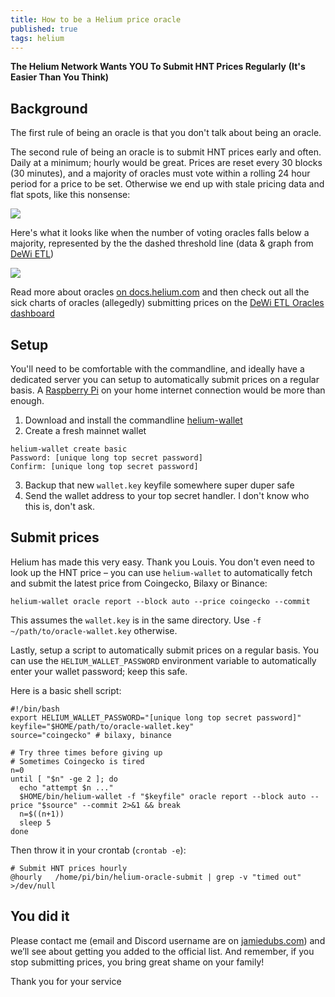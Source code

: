 ```yaml
---
title: How to be a Helium price oracle
published: true
tags: helium
---
```


**The Helium Network Wants YOU To Submit HNT Prices Regularly**
**(It's Easier Than You Think)**

## Background

The first rule of being an oracle is that you don't talk about being an oracle. 

The second rule of being an oracle is to submit HNT prices early and often. Daily at a minimum; hourly would be great. Prices are reset every 30 blocks (30 minutes), and a majority of oracles must vote within a rolling 24 hour period for a price to be set. Otherwise we end up with stale pricing data and flat spots, like this nonsense:

![](https://dl.dropboxusercontent.com/s%2Fazdzrx0qvc88p4g%2Fscreen%2520shot%25202021-07-27%2520at%252022-40-45%2520oracles%2520%25C2%25B7%2520dashboard%2520%25C2%25B7%2520metabase%25201.png)

Here's what it looks like when the number of voting oracles falls below a majority, represented by the the dashed threshold line (data & graph from [DeWi ETL](https://etl.dewi.org/public/dashboard/377b53e9-d4ed-48f0-9352-9285ad56461e))

![](https://dl.dropboxusercontent.com/s%2F0gy09qtmjz5e2wx%2Fscreen%2520shot%25202021-07-27%2520at%252022-42-24%252001-46%2520%25C2%25B7%2520oracles%2520%25C2%25B7%2520dashboard%2520%25C2%25B7%2520metabase.png)

Read more about oracles [on docs.helium.com](https://docs.helium.com/blockchain/oracles/) and then check out all the sick charts of oracles (allegedly) submitting prices on the [DeWi ETL Oracles dashboard](https://etl.dewi.org/public/dashboard/377b53e9-d4ed-48f0-9352-9285ad56461e)

## Setup

You'll need to be comfortable with the commandline, and ideally have a dedicated server you can setup to automatically submit prices on a regular basis. A [Raspberry Pi](https://www.raspberrypi.org/) on your home internet connection would be more than enough.

1. Download and install the commandline [helium-wallet](https://github.com/helium/helium-wallet-rs)
2. Create a fresh mainnet wallet

```
helium-wallet create basic
Password: [unique long top secret password]
Confirm: [unique long top secret password]
```
3. Backup that new `wallet.key` keyfile somewhere super duper safe
4. Send the wallet address to your top secret handler. I don't know who this is, don't ask.

## Submit prices

Helium has made this very easy. Thank you Louis. You don't even need to look up the HNT price – you can use `helium-wallet` to automatically fetch and submit the latest price from Coingecko, Bilaxy or Binance:

```
helium-wallet oracle report --block auto --price coingecko --commit
```

This assumes the `wallet.key` is in the same directory. Use `-f ~/path/to/oracle-wallet.key` otherwise.

Lastly, setup a script to automatically submit prices on a regular basis. You can use the `HELIUM_WALLET_PASSWORD` environment variable to automatically enter your wallet password; keep this safe. 

Here is a basic shell script:

```
#!/bin/bash
export HELIUM_WALLET_PASSWORD="[unique long top secret password]"
keyfile="$HOME/path/to/oracle-wallet.key"
source="coingecko" # bilaxy, binance

# Try three times before giving up
# Sometimes Coingecko is tired
n=0
until [ "$n" -ge 2 ]; do
  echo "attempt $n ..."
  $HOME/bin/helium-wallet -f "$keyfile" oracle report --block auto --price "$source" --commit 2>&1 && break
  n=$((n+1))
  sleep 5
done
```

Then throw it in your crontab (`crontab -e`):

```
# Submit HNT prices hourly
@hourly   /home/pi/bin/helium-oracle-submit | grep -v "timed out" >/dev/null
```

## You did it

Please contact me (email and Discord username are on [jamiedubs.com](https://jamiedubs.com)) and we’ll see about getting you added to the official list. And remember, if you stop submitting prices, you bring great shame on your family!

Thank you for your service

